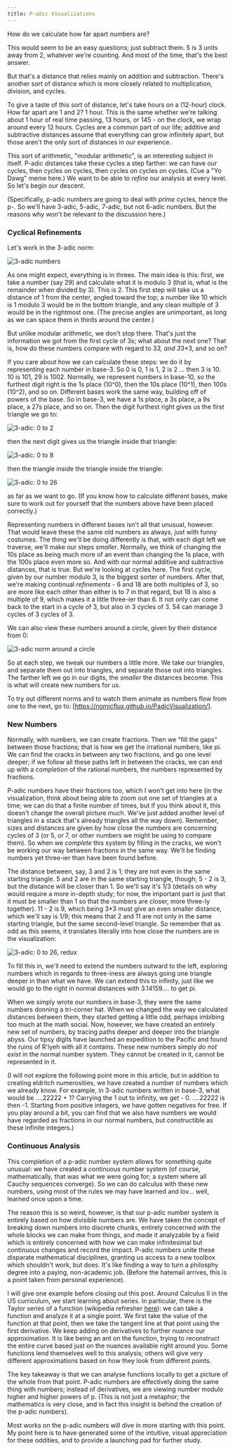 ```yaml
---
title: P-adic Visualizations
---
```


How do we calculate how far apart numbers are?

This would seem to be an easy questions; just subtract them.  5 is 3 units away from 2, whatever we're counting.  And
most of the time, that's the best answer.

But that's a distance that relies mainly on addition and subtraction.  There's another sort of distance which is more
closely related to multiplication, division, and cycles.

To give a taste of this sort of distance, let's take hours on a (12-hour) clock.  How far apart are 1 and 2?  1 hour.
This is the same whether we're talking about 1 hour of real time passing, 13 hours, or 145 - on the clock, we wrap
around every 12 hours.  Cycles are a common part of our life; additive and subtractive distances assume that everything can grow
infinitely apart, but those aren't the only sort of distances in our experience.

This sort of arithmetic, "modular arithmetic", is an interesting subject in itself.  P-adic distances take these cycles
a step farther: we can have our cycles, then cycles on cycles, then cycles on cycles on cycles.  (Cue a "Yo Dawg" meme
here.)  We want to be able to _refine_ our analysis at every level.  So let's begin our descent.

(Specifically, p-adic numbers are going to deal with *prime* cycles, hence the p-.  So we'll have 3-adic, 5-adic,
7-adic, but not 6-adic numbers.  But the reasons why won't be relevant to the discussion here.)

### Cyclical Refinements

Let's work in the 3-adic norm:

![3-adic numbers](/images/3-adic.png)

As one might expect, everything is in threes.  The main idea is this: first, we take a number (say 29) and calculate
what it is modulo 3 (that is, what is the remainder when divided by 3).  This is 2.  This first step will take us a
distance of 1 from the center, angled toward the top; a number like 10 which is 1 modulo 3 would be in the bottom
triangle, and any clean multiple of 3 would be in the rightmost one.  (The precise angles are unimportant, as long as we
can space them in thirds around the center.)

But unlike modular arithmetic, we don't stop there.  That's just the information we got from the first cycle of 3s; what
about the next one?  That is, how do these numbers compare with regard to 3*3, and 3*3*3, and so on?

If you care about how we can calculate these steps: we do it by representing each number in base-3.  So 0 is 0, 1 is 1,
2 is 2 ... then 3 is 10.  10 is 101, 29 is 1002.  Normally, we represent numbers in base-10, so the furthest digit right
is the 1s place (10^0), then the 10s place (10^1), then 100s (10^2), and so on.  Different bases work the same way,
building off of powers of the base.  So in base-3, we have a 1s place, a 3s place, a 9s place, a 27s place, and so on.
Then the digit furthest right gives us the first triangle we go to: 

![3-adic: 0 to 2](/images/3-adic-3.png)

then the next digit gives us the triangle inside that triangle: 

![3-adic: 0 to 8](/images/3-adic-9.png)

then the triangle inside the triangle inside the triangle: 

![3-adic: 0 to 26](/images/3-adic-27.png)

as far as we want to go.  (If you know how to calculate different bases, make sure to work out for yourself that the
numbers above have been placed correctly.)

Representing numbers in different bases isn't all that unusual, however.  That would leave these the same old numbers as
always, just with funny costumes.  The thing we'll be doing differently is that, with each digit left we traverse, we'll
make our steps *smaller*.  Normally, we think of changing the 10s place as being much more of an event than changing the
1s place, with the 100s place even more so.  And with our normal additive and subtractive distances, that is true.  But
we're looking at cycles here.  The first cycle, given by our number modulo 3, is the biggest sorter of numbers.  After
that, we're making continual *refinements* - 6 and 18 are both multiples of 3, so are more like each other than either
is to 7 in that regard, but 18 is also a multiple of 9, which makes it a little three-ier than 6.  It not only can come
back to the start in a cycle of 3, but also in 3 cycles of 3.  54 can manage 3 cycles of 3 cycles of 3.  

We can also view these numbers around a circle, given by their distance from 0:

![3-adic norm around a circle](/images/3-adic-circle.png)

So at each step, we tweak our numbers a little more.  We take our triangles, and separate them out into triangles, and
separate those out into triangles.  The farther left we go in our digits, the *smaller* the distances become.  This is
what will create new numbers for us.

To try out different norms and to watch them animate as numbers flow from one to the next, go to:
[https://nomicflux.github.io/PadicVisualization/].

### New Numbers

Normally, with numbers, we can create fractions.  Then we "fill the gaps" between those fractions; that is how we get
the irrational numbers, like pi.  We can find the cracks in between any two fractions, and go one level deeper; if we
follow all these paths left in between the cracks, we can end up with a *completion* of the rational numbers, the
numbers represented by fractions.

P-adic numbers have their fractions too, which I won't get into here (in the visualization, think about being able to
zoom out one set of triangles at a time; we can do that a finite number of times, but if you think about it, this
doesn't change the overall picture much.  We've just added another level of triangles in a stack that's already
triangles all the way down).  Remember, sizes and distances are given by how close the numbers are concerning cycles of
3 (or 5, or 7, or other numbers we might be using to compare them).  So when we *complete* this system by filling in the
cracks, we won't be working our way between fractions in the same way.  We'll be finding numbers yet three-ier than have
been found before.

The distance between, say, 3 and 2 is 1; they are not even in the same starting triangle.  5 and 2 are in the same
starting triangle, though; 5 - 2 is 3, but the distance will be closer than 1.  So we'll say it's 1/3 (details on why
would require a more in-depth study; for now, the important part is just that it must be smaller than 1 so that the
numbers are closer, more three-ly together).  11 - 2 is 9, which being 3*3 must give an even smaller distance, which
we'll say is 1/9; this means that 2 and 11 are not only in the same starting triangle, but the same second-level
triangle.  So remember that as odd as this seems, it translates literally into how close the numbers are in the
visualization:

![3-adic: 0 to 26, redux](/images/3-adic-27.png)

To fill this in, we'll need to extend the numbers outward to the left, exploring numbers which in regards to three-iness
are always going one triangle deeper in than what we have.  We can extend this to infinity, just like we would go to the
right in normal distances with 3.14159.... to get pi.

When we simply wrote our numbers in base-3, they were the same numbers donning a tri-corner hat.  When we changed the
way we calculated distances between them, they started getting a little odd, perhaps imbibing too much at the math
social.  Now, however, we have created an entirely new set of numbers, by tracing paths deeper and deeper into the
triangle abyss.  Our tipsy digits have launched an expedition to the Pacific and found the ruins of R'lyeh with all it
contains.  These new numbers simply *do not exist* in the normal number system.  They cannot be created in it, cannot be
represented in it.

(I will not explore the following point more in this article, but in addition to creating eldritch numerosities, we have
created a number of numbers which we already know.  For example, in 3-adic numbers written in base-3, what would be ....22222 + 1?
Carrying the 1 out to infinity, we get - 0.  ....22222 is then -1.  Starting from positive integers, we have gotten
negatives for free.  If you play around a bit, you can find that we also have numbers we would have regarded as
fractions in our normal numbers, but constructible as these infinite integers.)

### Continuous Analysis

This completion of a p-adic number system allows for something quite unusual: we have created a *continuous* number
system (of course, mathematically, that was what we were going for; a system where all Cauchy sequences converge).  So
we can do calculus with these new numbers, using most of the rules we may have learned and lov... well, learned once
upon a time.

The reason this is so weird, however, is that our p-adic number system is entirely based on how divisible numbers are.
We have taken the concept of breaking down numbers into discrete chunks, entirely concerned with the whole blocks we can
make from things, and made it analyzable by a field which is entirely concerned with how we can make infinitesimal
but continuous changes and record the impact.  P-adic numbers unite these disparate mathematical disciplines, granting
us access to a new toolbox which shouldn't work, but does.  It's like finding a way to turn a philosphy degree into a
paying, non-academic job.  (Before the hatemail arrives, this is a point taken from personal experience).

I will give one example before closing out this post.  Around Calculus II in the US curriculum, we start learning about
series.  In particular, there is the Taylor series of a function (wikipedia refresher
[here](https://en.wikipedia.org/wiki/Taylor_series)): we can take a function and analyze it at a single point.  We first
take the value of the function at that point, then we take the tangent line at that point using the first derivative.
We keep adding on derivatives to further nuance our approximation.  It is like being an ant on the function, trying to
reconstruct the entire curve based just on the nuances available right around you.  Some functions lend themselves well
to this analysis; others will give very different approximations based on how they look from different points.

The key takeaway is that we can analyse functions locally to get a picture of the whole from that point.  P-adic numbers
are effectively doing the same thing with numbers; instead of derivatives, we are viewing number modulo higher and
higher powers of p.  (This is not just a metaphor; the mathematics is very close, and in fact this insight is behind the
creation of the p-adic numbers).

Most works on the p-adic numbers will dive in more starting with this point.  My point here is to have generated some of
the intuitive, visual appreciation for these oddities, and to provide a launching pad for further study.

